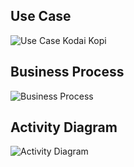 ## Use Case
![Use Case Kodai Kopi](https://user-images.githubusercontent.com/56811810/99563782-330e3a80-29fc-11eb-915b-f6bbe98dc85c.jpg)
## Business Process
![Business Process](https://user-images.githubusercontent.com/56811810/99566059-ff80df80-29fe-11eb-988b-a45dc313eaf0.jpg)
## Activity Diagram
![Activity Diagram](https://user-images.githubusercontent.com/56811810/99660703-50dbae00-2a95-11eb-87cf-8d7b232dfb34.jpeg)
